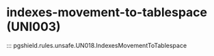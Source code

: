 # indexes-movement-to-tablespace (UNI003)

::: pgshield.rules.unsafe.UN018.IndexesMovementToTablespace

